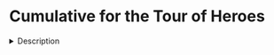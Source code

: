 # Cumulative for the  Tour of Heroes
<details><summary>Description</summary>

# Angular - ANG-REF-HEROES

## Resource Description

Angular Tour-Of-Heroes is part of the official documentation provided by the Angular team. The tutorial will have associates create their own Angular application from scratch. Associates are strongly urged to complete this tutorial either on their own, or in groups - and to refer back to it as needed during the rest of the training. 

It covers:

- Setting up a local Angular development environment.
- Using the Angular CLI during development.
- Directives.
- Component model, creation, and use.
- 1-way data binding.
- 2-way data binding
- Event binding
- Pipes
- Services 
- Routing
- HttpClient and API consumption 

## Link

 [Angular Tour of Heroes](https://angular.io/tutorial/tour-of-heroes)
# Cumulative for the  Tour of Heroes
</details>
